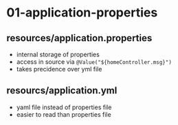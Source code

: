 # 01-application-properties
## resources/application.properties
* internal storage of properties
* access in source via `@Value("${homeController.msg}")`
* takes precidence over yml file
## resourcs/application.yml
* yaml file instead of properties file
* easier to read than properties file

